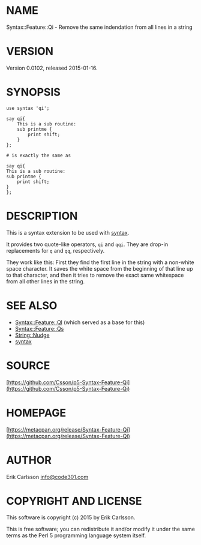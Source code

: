 # NAME

Syntax::Feature::Qi - Remove the same indendation from all lines in a string

# VERSION

Version 0.0102, released 2015-01-16.

# SYNOPSIS

    use syntax 'qi';

    say qi{
        This is a sub routine:
        sub printme {
            print shift;
        }
    };

    # is exactly the same as

    say qi{
    This is a sub routine:
    sub printme {
        print shift;
    }
    };

# DESCRIPTION

This is a syntax extension to be used with [syntax](https://metacpan.org/pod/syntax).

It provides two quote-like operators, `qi` and `qqi`. They are drop-in replacements for `q` and `qq`, respectively.

They work like this: First they find the first line in the string with a non-white space character. It saves the
white space from the beginning of that line up to that character, and then it tries to remove the exact same whitespace from
all other lines in the string.

# SEE ALSO

- [Syntax::Feature::Ql](https://metacpan.org/pod/Syntax::Feature::Ql) (which served as a base for this)
- [Syntax::Feature::Qs](https://metacpan.org/pod/Syntax::Feature::Qs)
- [String::Nudge](https://metacpan.org/pod/String::Nudge)
- [syntax](https://metacpan.org/pod/syntax)

# SOURCE

[https://github.com/Csson/p5-Syntax-Feature-Qi](https://github.com/Csson/p5-Syntax-Feature-Qi)

# HOMEPAGE

[https://metacpan.org/release/Syntax-Feature-Qi](https://metacpan.org/release/Syntax-Feature-Qi)

# AUTHOR

Erik Carlsson <info@code301.com>

# COPYRIGHT AND LICENSE

This software is copyright (c) 2015 by Erik Carlsson.

This is free software; you can redistribute it and/or modify it under
the same terms as the Perl 5 programming language system itself.
